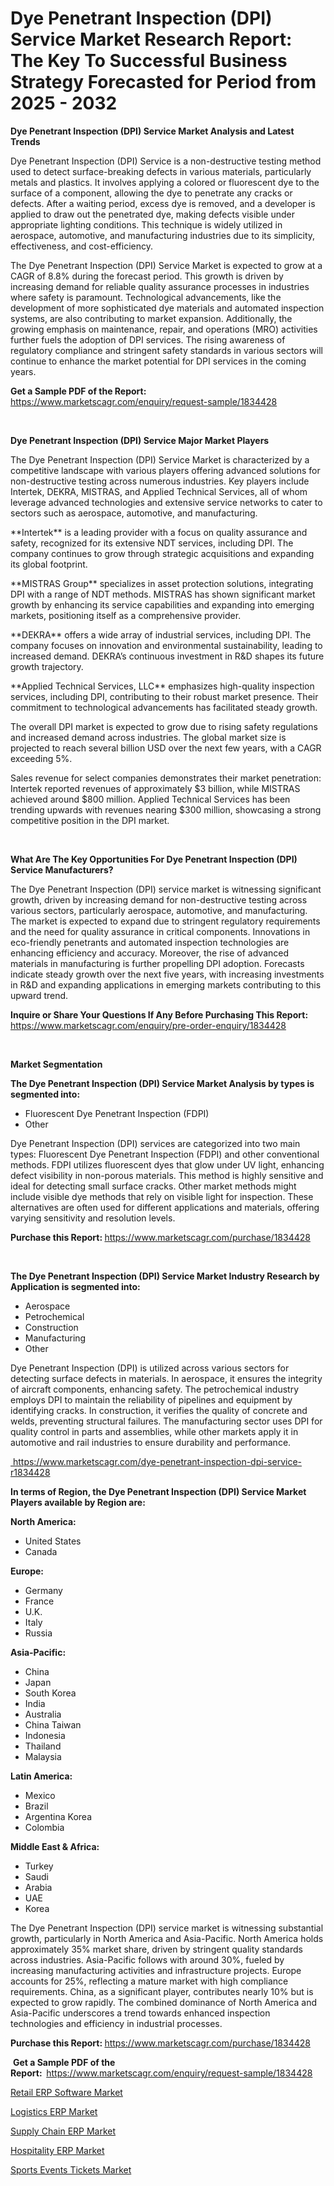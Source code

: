 <p><h1>Dye Penetrant Inspection (DPI) Service Market Research Report: The Key To Successful Business Strategy Forecasted for Period from 2025 - 2032</h1></p><p><strong>Dye Penetrant Inspection (DPI) Service Market Analysis and Latest Trends</strong></p>
<p><p>Dye Penetrant Inspection (DPI) Service is a non-destructive testing method used to detect surface-breaking defects in various materials, particularly metals and plastics. It involves applying a colored or fluorescent dye to the surface of a component, allowing the dye to penetrate any cracks or defects. After a waiting period, excess dye is removed, and a developer is applied to draw out the penetrated dye, making defects visible under appropriate lighting conditions. This technique is widely utilized in aerospace, automotive, and manufacturing industries due to its simplicity, effectiveness, and cost-efficiency.</p><p>The Dye Penetrant Inspection (DPI) Service Market is expected to grow at a CAGR of 8.8% during the forecast period. This growth is driven by increasing demand for reliable quality assurance processes in industries where safety is paramount. Technological advancements, like the development of more sophisticated dye materials and automated inspection systems, are also contributing to market expansion. Additionally, the growing emphasis on maintenance, repair, and operations (MRO) activities further fuels the adoption of DPI services. The rising awareness of regulatory compliance and stringent safety standards in various sectors will continue to enhance the market potential for DPI services in the coming years.</p></p>
<p><strong>Get a Sample PDF of the Report:&nbsp;</strong> <a href="https://www.marketscagr.com/enquiry/request-sample/1834428?utm_campaign=2465&utm_medium=2&utm_source=Github&utm_content=ia&utm_term=11032025&utm_id=dye-penetrant-inspection-dpi-service">https://www.marketscagr.com/enquiry/request-sample/1834428</a></p>
<p>&nbsp;</p>
<p><strong>Dye Penetrant Inspection (DPI) Service Major Market Players</strong></p>
<p><p>The Dye Penetrant Inspection (DPI) Service Market is characterized by a competitive landscape with various players offering advanced solutions for non-destructive testing across numerous industries. Key players include Intertek, DEKRA, MISTRAS, and Applied Technical Services, all of whom leverage advanced technologies and extensive service networks to cater to sectors such as aerospace, automotive, and manufacturing.</p><p>**Intertek** is a leading provider with a focus on quality assurance and safety, recognized for its extensive NDT services, including DPI. The company continues to grow through strategic acquisitions and expanding its global footprint.</p><p>**MISTRAS Group** specializes in asset protection solutions, integrating DPI with a range of NDT methods. MISTRAS has shown significant market growth by enhancing its service capabilities and expanding into emerging markets, positioning itself as a comprehensive provider.</p><p>**DEKRA** offers a wide array of industrial services, including DPI. The company focuses on innovation and environmental sustainability, leading to increased demand. DEKRA’s continuous investment in R&D shapes its future growth trajectory.</p><p>**Applied Technical Services, LLC** emphasizes high-quality inspection services, including DPI, contributing to their robust market presence. Their commitment to technological advancements has facilitated steady growth.</p><p>The overall DPI market is expected to grow due to rising safety regulations and increased demand across industries. The global market size is projected to reach several billion USD over the next few years, with a CAGR exceeding 5%.</p><p>Sales revenue for select companies demonstrates their market penetration: Intertek reported revenues of approximately $3 billion, while MISTRAS achieved around $800 million. Applied Technical Services has been trending upwards with revenues nearing $300 million, showcasing a strong competitive position in the DPI market.</p></p>
<p>&nbsp;</p>
<p><strong>What Are The Key Opportunities For Dye Penetrant Inspection (DPI) Service Manufacturers?</strong></p>
<p><p>The Dye Penetrant Inspection (DPI) service market is witnessing significant growth, driven by increasing demand for non-destructive testing across various sectors, particularly aerospace, automotive, and manufacturing. The market is expected to expand due to stringent regulatory requirements and the need for quality assurance in critical components. Innovations in eco-friendly penetrants and automated inspection technologies are enhancing efficiency and accuracy. Moreover, the rise of advanced materials in manufacturing is further propelling DPI adoption. Forecasts indicate steady growth over the next five years, with increasing investments in R&D and expanding applications in emerging markets contributing to this upward trend.</p></p>
<p><strong>Inquire or Share Your Questions If Any Before Purchasing This Report:</strong> <a href="https://www.marketscagr.com/enquiry/pre-order-enquiry/1834428?utm_campaign=2465&utm_medium=2&utm_source=Github&utm_content=ia&utm_term=11032025&utm_id=dye-penetrant-inspection-dpi-service">https://www.marketscagr.com/enquiry/pre-order-enquiry/1834428</a></p>
<p>&nbsp;</p>
<p><strong>Market Segmentation</strong></p>
<p><strong>The Dye Penetrant Inspection (DPI) Service Market Analysis by types is segmented into:</strong></p>
<p><ul><li>Fluorescent Dye Penetrant Inspection (FDPI)</li><li>Other</li></ul></p>
<p><p>Dye Penetrant Inspection (DPI) services are categorized into two main types: Fluorescent Dye Penetrant Inspection (FDPI) and other conventional methods. FDPI utilizes fluorescent dyes that glow under UV light, enhancing defect visibility in non-porous materials. This method is highly sensitive and ideal for detecting small surface cracks. Other market methods might include visible dye methods that rely on visible light for inspection. These alternatives are often used for different applications and materials, offering varying sensitivity and resolution levels.</p></p>
<p><strong>Purchase this Report:&nbsp;</strong><a href="https://www.marketscagr.com/purchase/1834428?utm_campaign=2465&utm_medium=2&utm_source=Github&utm_content=ia&utm_term=11032025&utm_id=dye-penetrant-inspection-dpi-service">https://www.marketscagr.com/purchase/1834428</a></p>
<p>&nbsp;</p>
<p><strong>The Dye Penetrant Inspection (DPI) Service Market Industry Research by Application is segmented into:</strong></p>
<p><ul><li>Aerospace</li><li>Petrochemical</li><li>Construction</li><li>Manufacturing</li><li>Other</li></ul></p>
<p><p>Dye Penetrant Inspection (DPI) is utilized across various sectors for detecting surface defects in materials. In aerospace, it ensures the integrity of aircraft components, enhancing safety. The petrochemical industry employs DPI to maintain the reliability of pipelines and equipment by identifying cracks. In construction, it verifies the quality of concrete and welds, preventing structural failures. The manufacturing sector uses DPI for quality control in parts and assemblies, while other markets apply it in automotive and rail industries to ensure durability and performance.</p></p>
<p><a href="https://www.marketscagr.com/dye-penetrant-inspection-dpi-service-r1834428?utm_campaign=2465&utm_medium=2&utm_source=Github&utm_content=ia&utm_term=11032025&utm_id=dye-penetrant-inspection-dpi-service">&nbsp;https://www.marketscagr.com/dye-penetrant-inspection-dpi-service-r1834428</a></p>
<p><strong>In terms of Region, the Dye Penetrant Inspection (DPI) Service Market Players available by Region are:</strong></p>
<p>
    <p> <strong> North America: </strong>
        <ul>
            <li>United States</li>
            <li>Canada</li>
        </ul>
        </p> 
    <p> <strong> Europe: </strong>
        <ul>
            <li>Germany</li>
            <li>France</li>
            <li>U.K.</li>
            <li>Italy</li>
            <li>Russia</li>
        </ul>
        </p> 
    <p> <strong> Asia-Pacific: </strong>
        <ul>
            <li>China</li>
            <li>Japan</li>
            <li>South Korea</li>
            <li>India</li>
            <li>Australia</li>
            <li>China Taiwan</li>
            <li>Indonesia</li>
            <li>Thailand</li>
            <li>Malaysia</li>
        </ul>
        </p> 
    <p> <strong> Latin America: </strong>
        <ul>
            <li>Mexico</li>
            <li>Brazil</li>
            <li>Argentina Korea</li>
            <li>Colombia</li>
        </ul>
        </p> 
    <p> <strong> Middle East & Africa: </strong>
        <ul>
            <li>Turkey</li>
            <li>Saudi</li>
            <li>Arabia</li>
            <li>UAE</li>
            <li>Korea</li>
        </ul>
    </p>
    </p>
<p><p>The Dye Penetrant Inspection (DPI) service market is witnessing substantial growth, particularly in North America and Asia-Pacific. North America holds approximately 35% market share, driven by stringent quality standards across industries. Asia-Pacific follows with around 30%, fueled by increasing manufacturing activities and infrastructure projects. Europe accounts for 25%, reflecting a mature market with high compliance requirements. China, as a significant player, contributes nearly 10% but is expected to grow rapidly. The combined dominance of North America and Asia-Pacific underscores a trend towards enhanced inspection technologies and efficiency in industrial processes.</p></p>
<p><strong>Purchase this Report: </strong><a href="https://www.marketscagr.com/purchase/1834428?utm_campaign=2465&utm_medium=2&utm_source=Github&utm_content=ia&utm_term=11032025&utm_id=dye-penetrant-inspection-dpi-service">https://www.marketscagr.com/purchase/1834428</a></p>
<p>&nbsp;<strong>Get a Sample PDF of the Report:&nbsp;&nbsp;</strong><a href="https://www.marketscagr.com/enquiry/request-sample/1834428?utm_campaign=2465&utm_medium=2&utm_source=Github&utm_content=ia&utm_term=11032025&utm_id=dye-penetrant-inspection-dpi-service">https://www.marketscagr.com/enquiry/request-sample/1834428</a></p>
<p><strong></strong></p>
<p><p><a href="https://github.com/donnettaletizia/Market-Research-Report-List-1/blob/main/retail-erp-software-market.md?utm_campaign=2465&utm_medium=2&utm_source=Github&utm_content=ia&utm_term=11032025&utm_id=dye-penetrant-inspection-dpi-service">Retail ERP Software Market</a></p><p><a href="https://github.com/skerretflossie9297/Market-Research-Report-List-1/blob/main/logistics-erp-market.md?utm_campaign=2465&utm_medium=2&utm_source=Github&utm_content=ia&utm_term=11032025&utm_id=dye-penetrant-inspection-dpi-service">Logistics ERP Market</a></p><p><a href="https://github.com/alberthagorsuch/Market-Research-Report-List-1/blob/main/supply-chain-erp-market.md?utm_campaign=2465&utm_medium=2&utm_source=Github&utm_content=ia&utm_term=11032025&utm_id=dye-penetrant-inspection-dpi-service">Supply Chain ERP Market</a></p><p><a href="https://github.com/boisetwa16/Market-Research-Report-List-1/blob/main/hospitality-erp-market.md?utm_campaign=2465&utm_medium=2&utm_source=Github&utm_content=ia&utm_term=11032025&utm_id=dye-penetrant-inspection-dpi-service">Hospitality ERP Market</a></p><p><a href="https://github.com/zupankocka/Market-Research-Report-List-1/blob/main/sports-events-tickets-market.md?utm_campaign=2465&utm_medium=2&utm_source=Github&utm_content=ia&utm_term=11032025&utm_id=dye-penetrant-inspection-dpi-service">Sports Events Tickets Market</a></p></p>